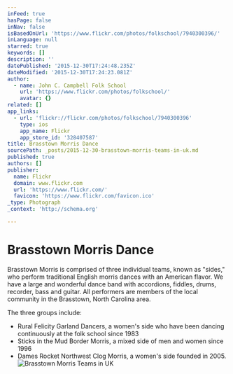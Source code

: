 ```yaml
---
inFeed: true
hasPage: false
inNav: false
isBasedOnUrl: 'https://www.flickr.com/photos/folkschool/7940300396/'
inLanguage: null
starred: true
keywords: []
description: ''
datePublished: '2015-12-30T17:24:48.235Z'
dateModified: '2015-12-30T17:24:23.081Z'
author:
  - name: John C. Campbell Folk School
    url: 'https://www.flickr.com/photos/folkschool/'
    avatar: {}
related: []
app_links:
  - url: 'flickr://flickr.com/photos/folkschool/7940300396'
    type: ios
    app_name: Flickr
    app_store_id: '328407587'
title: Brasstown Morris Dance
sourcePath: _posts/2015-12-30-brasstown-morris-teams-in-uk.md
published: true
authors: []
publisher:
  name: Flickr
  domain: www.flickr.com
  url: 'https://www.flickr.com/'
  favicon: 'https://www.flickr.com/favicon.ico'
_type: Photograph
_context: 'http://schema.org'

---
```

# Brasstown Morris Dance

Brasstown Morris is comprised of three individual 
teams, known as "sides," who perform traditional English morris dances 
with an American flavor. We have a large and wonderful dance 
band with accordions, fiddles, drums, recorder, bass and guitar. All 
performers are members of the local community in the Brasstown, North Carolina area. 

The three groups include:

* Rural Felicity Garland Dancers, a women's 
side who have been dancing continuously at the folk school since 1983
* Sticks in the Mud Border Morris, a mixed side of men and women since 
1996
* Dames Rocket Northwest Clog Morris, a women's side founded in 
2005\.
![Brasstown Morris Teams in UK](https://farm9.staticflickr.com/8175/7940300396_43105347c4_b.jpg)